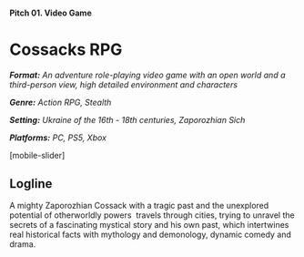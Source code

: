 
#### Pitch 01. Video Game

# Cossacks RPG

***Format:** An adventure role-playing video game with an open world and a third-person view, high detailed environment and characters*

***Genre:** Action RPG, Stealth*

***Setting:** Ukraine of the 16th - 18th centuries, Zaporozhian Sich*

***Platforms:** PC, PS5, Xbox*

[mobile-slider]

## Logline

A mighty Zaporozhian Cossack with a tragic past and the unexplored potential of otherworldly powers  travels through cities, trying to unravel the secrets of a fascinating mystical story and his own past, which intertwines real historical facts with mythology and demonology, dynamic comedy and drama.